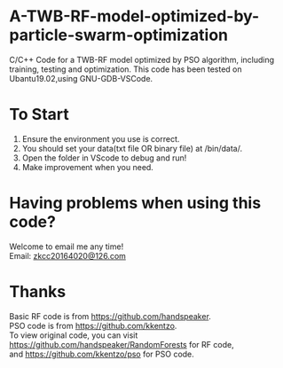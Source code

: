 # A-TWB-RF-model-optimized-by-particle-swarm-optimization
C/C++ Code for a TWB-RF model optimized by PSO algorithm, including training, testing and optimization.
This code has been tested on Ubantu19.02,using GNU-GDB-VSCode.

# To Start
1. Ensure the environment you use is correct.
2. You should set your data(txt file OR binary file) at /bin/data/.
3. Open the folder in VScode to debug and run!
4. Make improvement when you need.

# Having problems when using this code?
Welcome to email me any time!  
Email: zkcc20164020@126.com

# Thanks
Basic RF code is from https://github.com/handspeaker.  
PSO code is from https://github.com/kkentzo.  
To view original code, you can visit https://github.com/handspeaker/RandomForests for RF code,   
and https://github.com/kkentzo/pso for PSO code.
